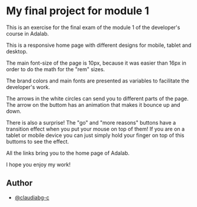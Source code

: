 # My final project for module 1

This is an exercise for the final exam of the module 1 of the developer's course in Adalab.

This is a responsive home page with different designs for mobile, tablet and desktop.

The main font-size of the page is 10px, because it was easier than 16px in order to do the math for the "rem" sizes.

The brand colors and main fonts are presented as variables to facilitate the developer's work.

The arrows in the white circles can send you to different parts of the page. The arrow on the buttom has an animation that makes it bounce up and down.

There is also a surprise! The "go" and "more reasons" buttons have a transition effect when you put your mouse on top of them! If you are on a tablet or mobile device you can just simply hold your finger on top of this buttoms to see the effect.

All the links bring you to the home page of Adalab.

I hope you enjoy my work!

## Author

- [@claudiabg-c](https://github.com/claudiabg-c)
